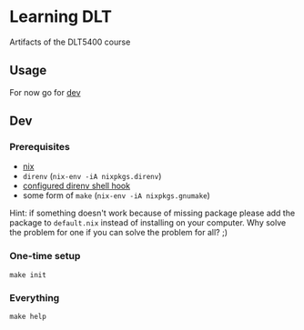 # Learning DLT
Artifacts of the DLT5400 course

## Usage
For now go for [dev](#dev)

## Dev

### Prerequisites
- [nix](https://nixos.org/nix/manual/#chap-installation)
- `direnv` (`nix-env -iA nixpkgs.direnv`)
- [configured direnv shell hook ](https://direnv.net/docs/hook.html)
- some form of `make` (`nix-env -iA nixpkgs.gnumake`)

Hint: if something doesn't work because of missing package please add the package to `default.nix` instead of installing on your computer. Why solve the problem for one if you can solve the problem for all? ;)

### One-time setup
```
make init
```

### Everything
```
make help
```
